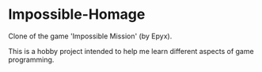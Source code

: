 # Impossible-Homage
Clone of the game 'Impossible Mission' (by Epyx).

This is a hobby project intended to help me learn different aspects of game programming.
